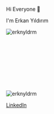 Hi Everyone 👋

I'm Erkan Yıldırım


<p><img align="left" src="https://github-readme-stats.vercel.app/api/top-langs?username=erknyldrm&show_icons=true&locale=en&layout=compact" alt="erknyldrm" /></p>

<br/><br/><br/><br/><br/><br/><br/><br/><br/>
<p><img align="center" src="https://github-readme-streak-stats.herokuapp.com/?user=erknyldrm&" alt="erknyldrm" /></p>

[LinkedIn](https://www.linkedin.com/in/erkyldrm/)
